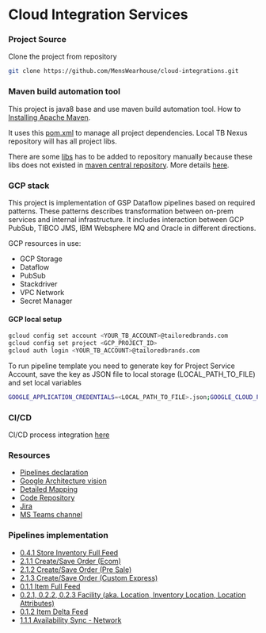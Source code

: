 # Cloud Integration Services

### Project Source
Clone the project from repository
```bash
git clone https://github.com/MensWearhouse/cloud-integrations.git
```

### Maven build automation tool
This project is java8 base and use maven build automation tool. 
How to [Installing Apache Maven](http://maven.apache.org/install.html).

It uses this [pom.xml](./pom.xml) to manage all project dependencies.
Local TB Nexus repository will has all project libs.

There are some [libs](lib) has to be added to repository manually because these libs does not existed in [maven central repository](https://mvnrepository.com/).
More details [here](lib/readme.md).

### GCP stack 
This project is implementation of GSP Dataflow pipelines based on required patterns.
These patterns describes transformation between on-prem services and internal infrastructure.
It includes interaction between GCP PubSub, TIBCO JMS, IBM Websphere MQ and Oracle in different directions.

GCP resources in use: 
- GCP Storage
- Dataflow
- PubSub
- Stackdriver
- VPC Network
- Secret Manager

#### GCP local setup
```bash
gcloud config set account <YOUR_TB_ACCOUNT>@tailoredbrands.com
gcloud config set project <GCP_PROJECT_ID>
gcloud auth login <YOUR_TB_ACCOUNT>@tailoredbrands.com
```
To run pipeline template you need to generate key for Project Service Account, 
save the key as JSON file to local storage (LOCAL_PATH_TO_FILE) and set local variables
```bash
GOOGLE_APPLICATION_CREDENTIALS=<LOCAL_PATH_TO_FILE>.json;GOOGLE_CLOUD_PROJECT=<GCP_PROJECT_ID>
```

### CI/CD
CI/CD process integration [here](https://github.com/MensWearhouse/cloud-integrations/blob/poc-cicd/README.md)

### Resources
- [Pipelines declaration](https://teams.microsoft.com/l/file/EB58894D-91E6-404B-BE75-B865408B66C0?tenantId=aac81192-f6f6-4e8a-9f5e-a663e2d41612&fileType=xlsx&objectUrl=https%3A%2F%2Ftmw365.sharepoint.com%2Fsites%2Faoprodsupport%2FShared%20Documents%2FGeneral%2F2-%20Discovery-Rqmnts-Design%2FActiveOmni%20Interface%20List.xlsx&baseUrl=https%3A%2F%2Ftmw365.sharepoint.com%2Fsites%2Faoprodsupport&serviceName=teams&threadId=19:b867c41cdeea47a09b362bcd92ad10b7@thread.skype&groupId=cf737fbc-a891-4e85-a5d3-001074ff5b75)
- [Google Architecture vision](https://teams.microsoft.com/l/file/0876B682-2675-4388-B590-8245A517CDB4?tenantId=aac81192-f6f6-4e8a-9f5e-a663e2d41612&fileType=docx&objectUrl=https%3A%2F%2Ftmw365.sharepoint.com%2Fsites%2Faoprodsupport%2FShared%20Documents%2FGeneral%2FGoogle%20PSO%2FTailored%20Brands%20Integration_TDD_Final.docx&baseUrl=https%3A%2F%2Ftmw365.sharepoint.com%2Fsites%2Faoprodsupport&serviceName=teams&threadId=19:b867c41cdeea47a09b362bcd92ad10b7@thread.skype&groupId=cf737fbc-a891-4e85-a5d3-001074ff5b75)
- [Detailed Mapping](https://wiki.tailoredbrands.com/pages/viewpage.action?spaceKey=JBOM&title=Detailed+Mapping)
- [Code Repository](https://github.com/MensWearhouse/cloud-integrations)
- [Jira](https://jira.tailoredbrands.com/projects/CIS/summary)
- [MS Teams channel](https://teams.microsoft.com/l/channel/19%3ab867c41cdeea47a09b362bcd92ad10b7%40thread.skype/General?groupId=cf737fbc-a891-4e85-a5d3-001074ff5b75&tenantId=aac81192-f6f6-4e8a-9f5e-a663e2d41612)

### Pipelines implementation

- [0.4.1 Store Inventory Full Feed](src/main/java/com/tailoredbrands/pipeline/pattern/gcs_to_pub_sub/README.md#store-inventory-full-feed)
- [2.1.1 Create/Save Order (Ecom)](src/main/java/com/tailoredbrands/pipeline/pattern/jms_to_pub_sub/README.md)
- [2.1.2 Create/Save Order (Pre Sale)](src/main/java/com/tailoredbrands/pipeline/pattern/jms_to_pub_sub/README.md)
- [2.1.3 Create/Save Order (Custom Express)](src/main/java/com/tailoredbrands/pipeline/pattern/jms_to_pub_sub/README.md) 
- [0.1.1 Item Full Feed](src/main/java/com/tailoredbrands/pipeline/pattern/gcs_to_pub_sub/README.md#0.1.1%20Item%20Full%20Feed)
- [0.2.1, 0.2.2, 0.2.3 Facility (aka. Location, Inventory Location, Location Attributes)](src/main/java/com/tailoredbrands/pipeline/pattern/jms_to_pub_sub/README.md#Facility)
- [0.1.2 Item Delta Feed](src/main/java/com/tailoredbrands/pipeline/pattern/jms_to_pub_sub/README.md)
- [1.1.1 Availability Sync - Network](src/main/java/com/tailoredbrands/pipeline/pattern/pub_sub_to_oracle/README.md#1.1.1%20Availability%20Sync%20Network)
